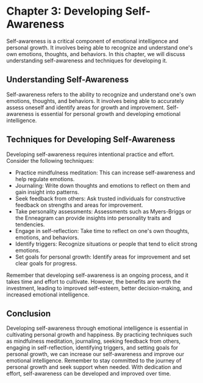 Chapter 3: Developing Self-Awareness
====================================

Self-awareness is a critical component of emotional intelligence and personal growth. It involves being able to recognize and understand one's own emotions, thoughts, and behaviors. In this chapter, we will discuss understanding self-awareness and techniques for developing it.

Understanding Self-Awareness
----------------------------

Self-awareness refers to the ability to recognize and understand one's own emotions, thoughts, and behaviors. It involves being able to accurately assess oneself and identify areas for growth and improvement. Self-awareness is essential for personal growth and developing emotional intelligence.

Techniques for Developing Self-Awareness
----------------------------------------

Developing self-awareness requires intentional practice and effort. Consider the following techniques:

* Practice mindfulness meditation: This can increase self-awareness and help regulate emotions.
* Journaling: Write down thoughts and emotions to reflect on them and gain insight into patterns.
* Seek feedback from others: Ask trusted individuals for constructive feedback on strengths and areas for improvement.
* Take personality assessments: Assessments such as Myers-Briggs or the Enneagram can provide insights into personality traits and tendencies.
* Engage in self-reflection: Take time to reflect on one's own thoughts, emotions, and behaviors.
* Identify triggers: Recognize situations or people that tend to elicit strong emotions.
* Set goals for personal growth: Identify areas for improvement and set clear goals for progress.

Remember that developing self-awareness is an ongoing process, and it takes time and effort to cultivate. However, the benefits are worth the investment, leading to improved self-esteem, better decision-making, and increased emotional intelligence.

Conclusion
----------

Developing self-awareness through emotional intelligence is essential in cultivating personal growth and happiness. By practicing techniques such as mindfulness meditation, journaling, seeking feedback from others, engaging in self-reflection, identifying triggers, and setting goals for personal growth, we can increase our self-awareness and improve our emotional intelligence. Remember to stay committed to the journey of personal growth and seek support when needed. With dedication and effort, self-awareness can be developed and improved over time.

